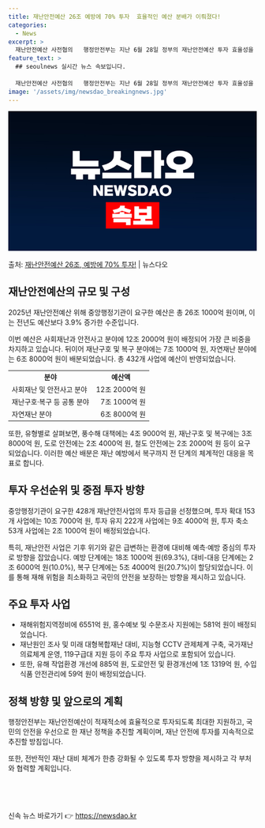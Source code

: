 ```yaml
---
title: 재난안전예산 26조 예방에 70% 투자  효율적인 예산 분배가 이뤄졌다!
categories:
  - News
excerpt: >
  재난안전예산 사전협의   행정안전부는 지난 6월 28일 정부의 재난안전예산 투자 효율성을 높이기 위한 '20…
feature_text: >
  ## seoulnews 실시간 뉴스 속보입니다.

  재난안전예산 사전협의   행정안전부는 지난 6월 28일 정부의 재난안전예산 투자 효율성을 높이기 위한 '20…
image: '/assets/img/newsdao_breakingnews.jpg'
---
```


![뉴스다오 속보](/assets/img/newsdao_breakingnews.jpg)

<p>출처: <a href="https://newsdao.kr/4538" rel="dofollow">재난안전예산 26조, 예방에 70% 투자!</a> | 뉴스다오</p>

<h2 data-ke-size="size26">재난안전예산의 규모 및 구성</h2>
<p data-ke-size="size16">2025년 재난안전예산 위해 중앙행정기관이 요구한 예산은 총 26조 1000억 원이며, 이는 전년도 예산보다 3.9% 증가한 수준입니다.</p>
<p data-ke-size="size16">이번 예산은 사회재난과 안전사고 분야에 12조 2000억 원이 배정되어 가장 큰 비중을 차지하고 있습니다. 뒤이어 재난구호 및 복구 분야에는 7조 1000억 원, 자연재난 분야에는 6조 8000억 원이 배분되었습니다. 총 432개 사업에 예산이 반영되었습니다.</p>
<table>
  <tr>
    <td style="text-align: center; height: 17px;"><b>분야</b></td>
    <td style="text-align: center; height: 17px;"><b>예산액</b></td>
  </tr>
  <tr>
    <td style="text-align: left;">사회재난 및 안전사고 분야</td>
    <td style="text-align: right;">12조 2000억 원</td>
  </tr>
  <tr>
    <td style="text-align: left;">재난구호·복구 등 공통 분야</td>
    <td style="text-align: right;">7조 1000억 원</td>
  </tr>
  <tr>
    <td style="text-align: left;">자연재난 분야</td>
    <td style="text-align: right;">6조 8000억 원</td>
  </tr>
</table>
<p data-ke-size="size16">또한, 유형별로 살펴보면, 풍수해 대책에는 4조 9000억 원, 재난구호 및 복구에는 3조 8000억 원, 도로 안전에는 2조 4000억 원, 철도 안전에는 2조 2000억 원 등이 요구되었습니다. 이러한 예산 배분은 재난 예방에서 복구까지 전 단계의 체계적인 대응을 목표로 합니다.</p>

<h2 data-ke-size="size26">투자 우선순위 및 중점 투자 방향</h2>
<p data-ke-size="size16">중앙행정기관이 요구한 428개 재난안전사업의 투자 등급을 선정했으며, 투자 확대 153개 사업에는 10조 7000억 원, 투자 유지 222개 사업에는 9조 4000억 원, 투자 축소 53개 사업에는 2조 1000억 원이 배정되었습니다.</p>
<p data-ke-size="size16">특히, 재난안전 사업은 기후 위기와 같은 급변하는 환경에 대비해 예측·예방 중심의 투자로 방향을 잡았습니다. 예방 단계에는 18조 1000억 원(69.3%), 대비-대응 단계에는 2조 6000억 원(10.0%), 복구 단계에는 5조 4000억 원(20.7%)이 할당되었습니다. 이를 통해 재해 위험을 최소화하고 국민의 안전을 보장하는 방향을 제시하고 있습니다.</p>

<h2 data-ke-size="size26">주요 투자 사업</h2>
<ul>
  <li>재해위험지역정비에 6551억 원, 홍수예보 및 수문조사 지원에는 581억 원이 배정되었습니다.</li>
  <li>재난원인 조사 및 미래 대형복합재난 대비, 지능형 CCTV 관제체계 구축, 국가재난 의료체계 운영, 119구급대 지원 등이 주요 투자 사업으로 포함되어 있습니다.</li>
  <li>또한, 유해 작업환경 개선에 885억 원, 도로안전 및 환경개선에 1조 1319억 원, 수입식품 안전관리에 59억 원이 배정되었습니다.</li>
</ul>

<h2 data-ke-size="size26">정책 방향 및 앞으로의 계획</h2>
<p data-ke-size="size16">행정안전부는 재난안전예산이 적재적소에 효율적으로 투자되도록 최대한 지원하고, 국민의 안전을 우선으로 한 재난 정책을 추진할 계획이며, 재난 안전에 투자를 지속적으로 추진할 방침입니다.</p>
<p data-ke-size="size16">또한, 전반적인 재난 대비 체계가 한층 강화될 수 있도록 투자 방향을 제시하고 각 부처와 협력할 계획입니다.</p>

<p data-ke-size="size16">&nbsp;</p>
<p data-ke-size="size16">&nbsp;</p> 

신속 뉴스 바로가기 👉 <a href="https://newsdao.kr" rel="dofollow">https://newsdao.kr</a>


